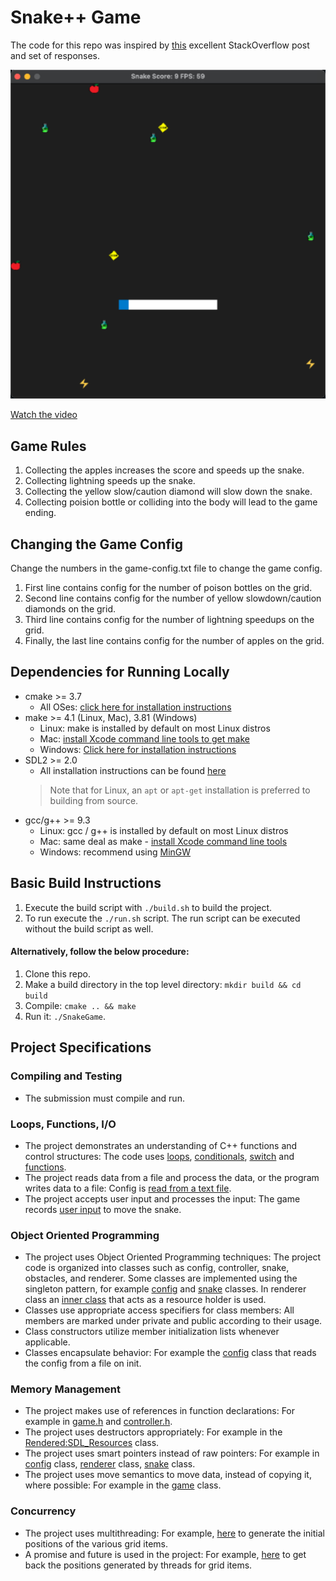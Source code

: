 # Snake++ Game

The code for this repo was inspired by [this](https://codereview.stackexchange.com/questions/212296/snake-game-in-c-with-sdl) excellent StackOverflow post and set of responses.

![snake game demo run](assets/snake_game.png)

[Watch the video](https://youtu.be/CQpWfHMSWvs)

## Game Rules
1. Collecting the apples increases the score and speeds up the snake.
2. Collecting lightning speeds up the snake.
3. Collecting the yellow slow/caution diamond will slow down the snake.
4. Collecting poision bottle or colliding into the body will lead to the game ending.

## Changing the Game Config
Change the numbers in the game-config.txt file to change the game config.
1. First line contains config for the number of poison bottles on the grid.
2. Second line contains config for the number of yellow slowdown/caution diamonds on the grid.
3. Third line contains config for the number of lightning speedups on the grid.
4. Finally, the last line contains config for the number of apples on the grid.

## Dependencies for Running Locally
* cmake >= 3.7
  * All OSes: [click here for installation instructions](https://cmake.org/install/)
* make >= 4.1 (Linux, Mac), 3.81 (Windows)
  * Linux: make is installed by default on most Linux distros
  * Mac: [install Xcode command line tools to get make](https://developer.apple.com/xcode/features/)
  * Windows: [Click here for installation instructions](http://gnuwin32.sourceforge.net/packages/make.htm)
* SDL2 >= 2.0
  * All installation instructions can be found [here](https://wiki.libsdl.org/Installation)
  >Note that for Linux, an `apt` or `apt-get` installation is preferred to building from source. 
* gcc/g++ >= 9.3
  * Linux: gcc / g++ is installed by default on most Linux distros
  * Mac: same deal as make - [install Xcode command line tools](https://developer.apple.com/xcode/features/)
  * Windows: recommend using [MinGW](http://www.mingw.org/)

## Basic Build Instructions

1. Execute the build script with `./build.sh` to build the project.
2. To run execute the `./run.sh` script. The run script can be executed without the build script as well. 

#### Alternatively, follow the below procedure:

1. Clone this repo.
2. Make a build directory in the top level directory: `mkdir build && cd build`
3. Compile: `cmake .. && make`
4. Run it: `./SnakeGame`.

## Project Specifications
### Compiling and Testing
- The submission must compile and run.

### Loops, Functions, I/O
- The project demonstrates an understanding of C++ functions and control structures: The code uses [loops](https://github.com/l0g1c-80m8/snake-plus-plus/blob/f75ef337fc4a10335efb883b752fdc50d07b3db6/src/game.cpp#L127), [conditionals](https://github.com/l0g1c-80m8/snake-plus-plus/blob/f75ef337fc4a10335efb883b752fdc50d07b3db6/src/game.cpp#L89), [switch](https://github.com/l0g1c-80m8/snake-plus-plus/blob/f75ef337fc4a10335efb883b752fdc50d07b3db6/src/game.cpp#L60) and [functions](https://github.com/l0g1c-80m8/snake-plus-plus/blob/f75ef337fc4a10335efb883b752fdc50d07b3db6/src/game.cpp#L132).
- The project reads data from a file and process the data, or the program writes data to a file: Config is [read from a text file](https://github.com/l0g1c-80m8/snake-plus-plus/blob/f75ef337fc4a10335efb883b752fdc50d07b3db6/src/config.cpp#L26).
- The project accepts user input and processes the input: The game records [user input](https://github.com/l0g1c-80m8/snake-plus-plus/blob/f75ef337fc4a10335efb883b752fdc50d07b3db6/src/controller.cpp#L10) to move the snake.
  
### Object Oriented Programming
- The project uses Object Oriented Programming techniques: The project code is organized into classes such as config, controller, snake, obstacles, and renderer. Some classes are implemented using the singleton pattern, for example [config](https://github.com/l0g1c-80m8/snake-plus-plus/blob/f75ef337fc4a10335efb883b752fdc50d07b3db6/src/config.cpp#L11) and [snake](https://github.com/l0g1c-80m8/snake-plus-plus/blob/f75ef337fc4a10335efb883b752fdc50d07b3db6/src/snake.cpp#L80) classes. In renderer class an [inner class](https://github.com/l0g1c-80m8/snake-plus-plus/blob/f75ef337fc4a10335efb883b752fdc50d07b3db6/src/renderer.h#L24) that acts as a resource holder is used.
- Classes use appropriate access specifiers for class members: All members are marked under private and public according to their usage.
- Class constructors utilize member initialization lists whenever applicable.
- Classes encapsulate behavior: For example the [config](https://github.com/l0g1c-80m8/snake-plus-plus/blob/f75ef337fc4a10335efb883b752fdc50d07b3db6/src/config.h#L11) class that reads the config from a file on init.

### Memory Management
- The project makes use of references in function declarations: For example in [game.h](https://github.com/l0g1c-80m8/snake-plus-plus/blob/f75ef337fc4a10335efb883b752fdc50d07b3db6/src/game.h#L16) and [controller.h](https://github.com/l0g1c-80m8/snake-plus-plus/blob/f75ef337fc4a10335efb883b752fdc50d07b3db6/src/controller.h#L8).
- The project uses destructors appropriately: For example in the [Rendered:SDL_Resources](https://github.com/l0g1c-80m8/snake-plus-plus/blob/f75ef337fc4a10335efb883b752fdc50d07b3db6/src/renderer.cpp#L153) class.
- The project uses smart pointers instead of raw pointers: For example in [config](https://github.com/l0g1c-80m8/snake-plus-plus/blob/f75ef337fc4a10335efb883b752fdc50d07b3db6/src/config.h#L26) class, [renderer](https://github.com/l0g1c-80m8/snake-plus-plus/blob/f75ef337fc4a10335efb883b752fdc50d07b3db6/src/renderer.h#L34) class, [snake](https://github.com/l0g1c-80m8/snake-plus-plus/blob/f75ef337fc4a10335efb883b752fdc50d07b3db6/src/snake.h#L11) class.
- The project uses move semantics to move data, instead of copying it, where possible: For example in the [game](https://github.com/l0g1c-80m8/snake-plus-plus/blob/f75ef337fc4a10335efb883b752fdc50d07b3db6/src/game.cpp#L124) class.

### Concurrency
- The project uses multithreading: For example, [here](https://github.com/l0g1c-80m8/snake-plus-plus/blob/f75ef337fc4a10335efb883b752fdc50d07b3db6/src/game.cpp#L122-L124) to generate the initial positions of the various grid items.
- A promise and future is used in the project: For example, [here](https://github.com/l0g1c-80m8/snake-plus-plus/blob/f75ef337fc4a10335efb883b752fdc50d07b3db6/src/game.cpp#L116-L127) to get back the positions generated by threads for grid items.
